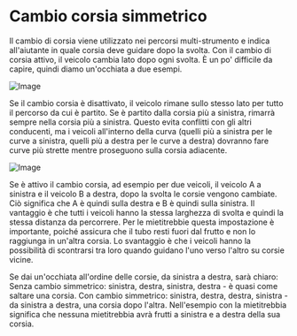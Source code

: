 # Cambio corsia simmetrico


Il cambio di corsia viene utilizzato nei percorsi multi-strumento e indica all'aiutante in quale corsia deve guidare dopo la svolta.
Con il cambio di corsia attivo, il veicolo cambia lato dopo ogni svolta.
È un po' difficile da capire, quindi diamo un'occhiata a due esempi.


![Image](/home/runner/work/CourseplayHelp/CourseplayHelp/regularchange_0_0_1020_765.png)


Se il cambio corsia è disattivato, il veicolo rimane sullo stesso lato per tutto il percorso da cui è partito.
Se è partito dalla corsia più a sinistra, rimarrà sempre nella corsia più a sinistra. Questo evita conflitti con gli altri conducenti,
ma i veicoli all'interno della curva (quelli più a sinistra per le curve a sinistra, 
quelli più a destra per le curve a destra) dovranno fare curve più strette mentre proseguono sulla corsia adiacente.


![Image](/home/runner/work/CourseplayHelp/CourseplayHelp/symetricchange_0_0_1020_765.png)


Se è attivo il cambio corsia, ad esempio per due veicoli, il veicolo A a sinistra e il veicolo B a destra, dopo la svolta le corsie vengono cambiate.
Ciò significa che A è quindi sulla destra e B è quindi sulla sinistra.
Il vantaggio è che tutti i veicoli hanno la stessa larghezza di svolta e quindi la stessa distanza da percorrere.
Per le mietitrebbie questa impostazione è importante, poiché assicura che il tubo resti fuori dal frutto e non lo raggiunga in un'altra corsia.
Lo svantaggio è che i veicoli hanno la possibilità di scontrarsi tra loro quando guidano l'uno verso l'altro su corsie vicine.

Se dai un'occhiata all'ordine delle corsie, da sinistra a destra, sarà chiaro:
Senza cambio simmetrico: sinistra, destra, sinistra, destra - è quasi come saltare una corsia.
Con cambio simmetrico: sinistra, destra, destra, sinistra - da sinistra a destra, una corsia dopo l'altra.
Nell'esempio con la mietitrebbia significa che nessuna mietitrebbia avrà frutti a sinistra e a destra della sua corsia.


